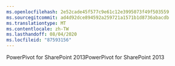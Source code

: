 ```yaml
---
ms.openlocfilehash: 2e52cade45f577c9e61c12e3995073f49f503559
ms.sourcegitcommit: ad4d92dce894592a259721a1571b1d8736abacdb
ms.translationtype: MT
ms.contentlocale: zh-TW
ms.lasthandoff: 08/04/2020
ms.locfileid: "87593156"
---
```

<span data-ttu-id="78195-101">PowerPivot for SharePoint 2013</span><span class="sxs-lookup"><span data-stu-id="78195-101">PowerPivot for SharePoint 2013</span></span>
